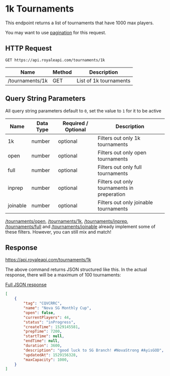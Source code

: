 # 1k Tournaments

This endpoint returns a list of tournaments that have 1000 max players.

You may want to use [pagination](pagination) for this request.

## HTTP Request
`GET https://api.royaleapi.com/tournaments/1k`

Name | Method | Description
--- | --- | ---
/tournaments/1k | GET | List of 1k tournaments

## Query String Parameters

All query string parameters default to `0`, set the value to `1` for it to be active

Name     | Data Type | Required / Optional | Description
-------- | --- | --- | ---
1k       | number | optional | Filters out only 1k tournaments
open     | number | optional | Filters out only open tournaments
full     | number | optional | Filters out only full tournaments
inprep   | number | optional | Filters out only tournaments in preperation
joinable | number | optional | Filters out only joinable tournaments

[/tournaments/open](/endpoints/tournaments_open), [/tournaments/1k](/endpoints/tournaments_1k), [/tournaments/inprep](/endpoints/tournaments_inprep), [/tournaments/full](/endpoints/tournaments_full) and [/tournaments/joinable](/endpoints/tournaments_joinable) already implement some of these filters. However, you can still mix and match!

## Response
https://api.royaleapi.com/tournaments/1k

The above command returns JSON structured like this. In the actual response, there will be a maximum of 100 tournaments:

<a href="/json/tournaments_1k.json">Full JSON response</a>

```json
[
    {
        "tag": "CQVCRRC",
        "name": "Nova SG Monthly Cup",
        "open": false,
        "currentPlayers": 44,
        "status": "inProgress",
        "createTime": 1529145581,
        "prepTime": 7200,
        "startTime": null,
        "endTime": null,
        "duration": 3600,
        "description": "good luck to SG Branch! #NovaStrong #AyisGOD",
        "updatedAt": 1529156328,
        "maxCapacity": 1000,
    }
]
```
